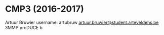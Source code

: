 # CMP3 (2016-2017)
Artuur Bruwier
username: artubruw
artuur.bruwier@student.arteveldehs.be
3MMP proDUCE b 
